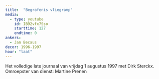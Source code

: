 ```yaml
---
title:  "Begrafenis vliegramp"
media:
  - type: youtube
    id: IB92vfx7Sso
    starttime: 127
    endtime: 0
ankers:
  - Jan Becaus
decor: 1996-1997
hour: "laat"
---
```


Het volledige late journaal van vrijdag 1 augustus 1997 met Dirk Sterckx.
Omroepster van dienst: Martine Prenen
